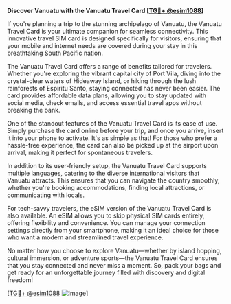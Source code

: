 **Discover Vanuatu with the Vanuatu Travel Card [[TG💪+ @esim1088](https://t.me/s/esim1088)]**

If you're planning a trip to the stunning archipelago of Vanuatu, the Vanuatu Travel Card is your ultimate companion for seamless connectivity. This innovative travel SIM card is designed specifically for visitors, ensuring that your mobile and internet needs are covered during your stay in this breathtaking South Pacific nation.

The Vanuatu Travel Card offers a range of benefits tailored for travelers. Whether you're exploring the vibrant capital city of Port Vila, diving into the crystal-clear waters of Hideaway Island, or hiking through the lush rainforests of Espiritu Santo, staying connected has never been easier. The card provides affordable data plans, allowing you to stay updated with social media, check emails, and access essential travel apps without breaking the bank.

One of the standout features of the Vanuatu Travel Card is its ease of use. Simply purchase the card online before your trip, and once you arrive, insert it into your phone to activate. It's as simple as that! For those who prefer a hassle-free experience, the card can also be picked up at the airport upon arrival, making it perfect for spontaneous travelers.

In addition to its user-friendly setup, the Vanuatu Travel Card supports multiple languages, catering to the diverse international visitors that Vanuatu attracts. This ensures that you can navigate the country smoothly, whether you're booking accommodations, finding local attractions, or communicating with locals.

For tech-savvy travelers, the eSIM version of the Vanuatu Travel Card is also available. An eSIM allows you to skip physical SIM cards entirely, offering flexibility and convenience. You can manage your connection settings directly from your smartphone, making it an ideal choice for those who want a modern and streamlined travel experience.

No matter how you choose to explore Vanuatu—whether by island hopping, cultural immersion, or adventure sports—the Vanuatu Travel Card ensures that you stay connected and never miss a moment. So, pack your bags and get ready for an unforgettable journey filled with discovery and digital freedom!

[[TG💪+ @esim1088](https://t.me/s/esim1088) ![Image](https://i.postimg.cc/Y0z9fWf4/image.png)]